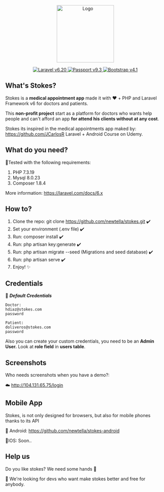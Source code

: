 <p align="center">
    <img alt="Logo" src="https://github.com/newtella/stokes/blob/master/public/img/brand/logo_app_stokes.png" width="180" height="180"/>
</p>

<p align="center">
    <a href="https://laravel.com">
        <img alt="Laravel v6.20" src="https://img.shields.io/badge/Laravel-6.20-red?style=for-the-badge&logo=laravel&logoColor=white">
    </a>
    <a href="https://github.com/laravel/passport">
        <img alt="Passport v9.3" src="https://img.shields.io/badge/Passport-9.3-red?style=for-the-badge&logo=laravel&logoColor=white">
    </a>
    <a href="https://getbootstrap.com/docs/4.1">
        <img alt="Bootstrap v4.1" src="https://img.shields.io/badge/Bootstrap-4.1-blue?style=for-the-badge&logo=bootstrap&logoColor=white">
    </a>
</p>

## What's Stokes?

Stokes is a **medical appointment app** made it with :heart: + PHP and Laravel Framework v6  for doctors and patients.

This **non-profit project** start as a platform for doctors who wants help people and can't afford an app **for attend his clients without at any cost**.


Stokes its inspired in the medical appointments app maked by: https://github.com/JCarlosR Laravel + Android Course on Udemy. 

## What do you need?

:rocket:Tested with the following requirements:

 1. PHP 7.3.19
 2. Mysql 8.0.23
 3. Composer 1.8.4
 
More information: https://laravel.com/docs/6.x

## How to?

 1. Clone the repo: git clone https://github.com/newtella/stokes.git :heavy_check_mark:
 2. Set your environment (.env file) :heavy_check_mark:
 3. Run: composer install :heavy_check_mark:
 4. Run: php artisan key:generate :heavy_check_mark:
 5. Run: php artisan migrate --seed (Migrations and seed database) :heavy_check_mark:
 6. Run: php artisan serve :heavy_check_mark:
 7. Enjoy! :sparkles:

## Credentials

:cop: ***Default Credentials***

    Doctor: 
    hdiaz@stokes.com
    password
    
    Patient:
    doliveros@stokes.com
    password

Also you can create your custom credentials, you need to be an **Admin User.** 
Look at **role field** in **users table**.

## Screenshots
Who needs screenshots when you have a demo?:

:cloud: http://104.131.65.75/login

## Mobile App
Stokes, is not only designed for browsers, but also for mobile phones thanks to its API

:robot: Android:
https://github.com/newtella/stokes-android

:apple:IOS: 
Soon..


## Help us
Do you like stokes? We need some hands :raised_hands:

:telescope: We're looking for devs who want make stokes better and free for anybody.

